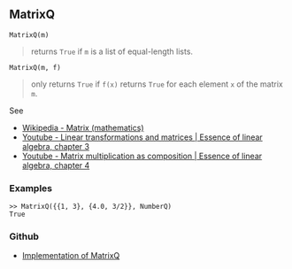 ## MatrixQ

```
MatrixQ(m)
```

> returns `True` if `m` is a list of equal-length lists.

```
MatrixQ(m, f)
```

> only returns `True` if `f(x)`  returns `True` for each element `x` of the matrix `m`.

See
* [Wikipedia - Matrix (mathematics)](https://en.wikipedia.org/wiki/Matrix_(mathematics))
* [Youtube - Linear transformations and matrices | Essence of linear algebra, chapter 3](https://youtu.be/kYB8IZa5AuE)
* [Youtube - Matrix multiplication as composition | Essence of linear algebra, chapter 4](https://youtu.be/XkY2DOUCWMU)

### Examples

```
>> MatrixQ({{1, 3}, {4.0, 3/2}}, NumberQ)
True
```

### Github

* [Implementation of MatrixQ](https://github.com/axkr/symja_android_library/blob/master/symja_android_library/matheclipse-core/src/main/java/org/matheclipse/core/builtin/PredicateQ.java#L593) 
